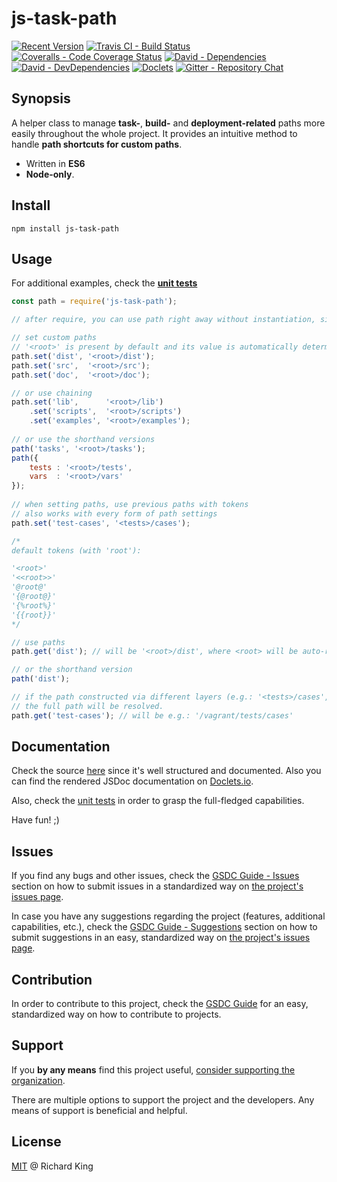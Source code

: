 # js-task-path

[![Recent Version][npm-badge]][npm-url]
[![Travis CI - Build Status][travis-badge]][travis-url]
[![Coveralls - Code Coverage Status][cov-badge]][cov-url]
[![David - Dependencies][dep-badge]][dep-url]
[![David - DevDependencies][dev-dep-badge]][dev-dep-url]
[![Doclets][doclets-badge]][doclets-url]
[![Gitter - Repository Chat][chat-badge]][chat-url]

## Synopsis

A helper class to manage **task-**, **build-** and **deployment-related** paths more easily throughout 
the whole project. It provides an intuitive method to handle **path shortcuts for custom paths**.

- Written in **ES6**
- **Node-only**.

## Install

```
npm install js-task-path
```

## Usage

For additional examples,
check the **[unit tests](https://github.com/jsopenstd/js-task-path/tree/master/tests/cases)**

```javascript
const path = require('js-task-path');

// after require, you can use path right away without instantiation, since it's a singleton

// set custom paths
// '<root>' is present by default and its value is automatically determined and set to the package's root
path.set('dist', '<root>/dist');
path.set('src',  '<root>/src');
path.set('doc',  '<root>/doc');

// or use chaining
path.set('lib',      '<root>/lib')
    .set('scripts',  '<root>/scripts')
    .set('examples', '<root>/examples');
  
// or use the shorthand versions
path('tasks', '<root>/tasks');
path({
    tests : '<root>/tests',
    vars  : '<root>/vars'
});
    
// when setting paths, use previous paths with tokens
// also works with every form of path settings
path.set('test-cases', '<tests>/cases');

/*
default tokens (with 'root'):

'<root>'
'<<root>>'
'@root@'
'{@root@}'
'{%root%}'
'{{root}}'
*/

// use paths
path.get('dist'); // will be '<root>/dist', where <root> will be auto-resolved to package root (e.g.: '/vagrant/dist')

// or the shorthand version
path('dist');

// if the path constructed via different layers (e.g.: '<tests>/cases', where <tests> too is '<root>/tests'),
// the full path will be resolved.
path.get('test-cases'); // will be e.g.: '/vagrant/tests/cases'
```

## Documentation

Check the source 
[here](https://github.com/jsopenstd/js-task-path/blob/master/src/js-task-path.js)
since it's well structured and documented. Also you can find the rendered JSDoc documentation on 
[Doclets.io](https://doclets.io/jsopenstd/js-task-path/master). 

Also, check the [unit tests](https://github.com/jsopenstd/js-task-path/blob/master/tests/cases) 
in order to grasp the full-fledged capabilities.

Have fun! ;)

## Issues

If you find any bugs and other issues, check the
[GSDC Guide - Issues](https://github.com/openstd/general-software-development-contribution-guide#issues)
section on how to submit issues in a standardized way on
[the project's issues page](https://github.com/jsopenstd/js-task-path/issues).

In case you have any suggestions regarding the project (features, additional capabilities, etc.), check the
[GSDC Guide - Suggestions](https://github.com/openstd/general-software-development-contribution-guide#suggestions)
section on how to submit suggestions in an easy, standardized way on
[the project's issues page](https://github.com/jsopenstd/js-task-path/issues).

## Contribution

In order to contribute to this project, check the
[GSDC Guide](https://github.com/openstd/general-software-development-contribution-guide)
for an easy, standardized way on how to contribute to projects.

## Support

If you **by any means** find this project useful,
[consider supporting the organization](https://github.com/jsopenstd/jsopenstd/blob/master/support.md).

There are multiple options to support the project and the developers.
Any means of support is beneficial and helpful.

## License

[MIT](license.md) @ Richard King

[npm-badge]:     https://img.shields.io/npm/v/js-task-path.svg
[npm-url]:       https://www.npmjs.com/package/js-task-path

[travis-badge]:  https://travis-ci.org/jsopenstd/js-task-path.svg?branch=master
[travis-url]:    https://travis-ci.org/jsopenstd/js-task-path

[cov-badge]:     https://coveralls.io/repos/github/jsopenstd/js-task-path/badge.svg?branch=master
[cov-url]:       https://coveralls.io/github/jsopenstd/js-task-path

[dep-badge]:     https://david-dm.org/jsopenstd/js-task-path.svg
[dep-url]:       https://david-dm.org/jsopenstd/js-task-path

[dev-dep-badge]: https://david-dm.org/jsopenstd/js-task-path/dev-status.svg
[dev-dep-url]:   https://david-dm.org/jsopenstd/js-task-path#info=devDependencies

[doclets-badge]: https://img.shields.io/badge/style-on_doclets-brightgreen.svg?style=flat-square&label=docs
[doclets-url]:   https://doclets.io/jsopenstd/js-task-path/master   

[chat-badge]:    https://badges.gitter.im/jsopenstd/js-task-path.svg
[chat-url]:      https://gitter.im/jsopenstd/js-task-path?utm_source=badge&utm_medium=badge&utm_campaign=pr-badge
